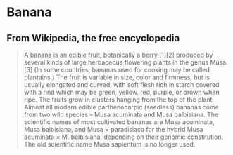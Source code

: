 # Banana

## From Wikipedia, the free encyclopedia

> A banana is an edible fruit, botanically a berry,[1][2] produced by several kinds of large herbaceous flowering plants in the genus Musa.[3] (In some countries, bananas used for cooking may be called plantains.) The fruit is variable in size, color and firmness, but is usually elongated and curved, with soft flesh rich in starch covered with a rind which may be green, yellow, red, purple, or brown when ripe. The fruits grow in clusters hanging from the top of the plant. Almost all modern edible parthenocarpic (seedless) bananas come from two wild species – Musa acuminata and Musa balbisiana. The scientific names of most cultivated bananas are Musa acuminata, Musa balbisiana, and Musa × paradisiaca for the hybrid Musa acuminata × M. balbisiana, depending on their genomic constitution. The old scientific name Musa sapientum is no longer used.